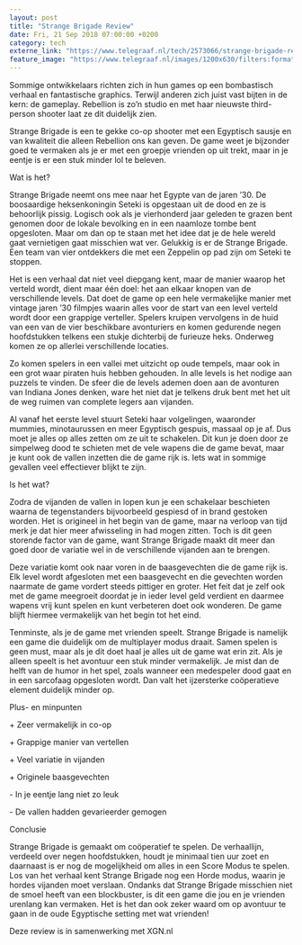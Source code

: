 ```yaml
---
layout: post
title: "Strange Brigade Review"
date: Fri, 21 Sep 2018 07:00:00 +0200
category: tech
externe_link: "https://www.telegraaf.nl/tech/2573066/strange-brigade-review"
feature_image: "https://www.telegraaf.nl/images/1200x630/filters:format(jpeg):quality(80)/cdn-kiosk-api.telegraaf.nl/6ac16a64-bb64-11e8-9e02-75634e031175.jpg"
---
```


<p class="intro">Sommige ontwikkelaars richten zich in hun games op een bombastisch verhaal en fantastische graphics. Terwijl anderen zich juist vast bijten in de kern: de gameplay. Rebellion is zo’n studio en met haar nieuwste third-person shooter laat ze dit duidelijk zien.</p> <p>Strange Brigade is een te gekke co-op shooter met een Egyptisch sausje en van kwaliteit die alleen Rebellion ons kan geven. De game weet je bijzonder goed te vermaken als je er met een groepje vrienden op uit trekt, maar in je eentje is er een stuk minder lol te beleven.</p><p>Wat is het?</p><p>Strange Brigade neemt ons mee naar het Egypte van de jaren ’30. De boosaardige heksenkoningin Seteki is opgestaan uit de dood en ze is behoorlijk pissig. Logisch ook als je vierhonderd jaar geleden te grazen bent genomen door de lokale bevolking en in een naamloze tombe bent opgesloten. Maar om dan op te staan met het idee dat je de hele wereld gaat vernietigen gaat misschien wat ver. Gelukkig is er de Strange Brigade. Een team van vier ontdekkers die met een Zeppelin op pad zijn om Seteki te stoppen.</p><p>Het is een verhaal dat niet veel diepgang kent, maar de manier waarop het verteld wordt, dient maar één doel: het aan elkaar knopen van de verschillende levels. Dat doet de game op een hele vermakelijke manier met vintage jaren ’30 filmpjes waarin alles voor de start van een level verteld wordt door een grappige verteller. Spelers kruipen vervolgens in de huid van een van de vier beschikbare avonturiers en komen gedurende negen hoofdstukken telkens een stukje dichterbij de furieuze heks. Onderweg komen ze op allerlei verschillende locaties.</p><p>Zo komen spelers in een vallei met uitzicht op oude tempels, maar ook in een grot waar piraten huis hebben gehouden. In alle levels is het nodige aan puzzels te vinden. De sfeer die de levels ademen doen aan de avonturen van Indiana Jones denken, ware het niet dat je telkens druk bent met het uit de weg ruimen van complete legers aan vijanden.</p><p>Al vanaf het eerste level stuurt Seteki haar volgelingen, waaronder mummies, minotaurussen en meer Egyptisch gespuis, massaal op je af. Dus moet je alles op alles zetten om ze uit te schakelen. Dit kun je doen door ze simpelweg dood te schieten met de vele wapens die de game bevat, maar je kunt ook de vallen inzetten die de game rijk is. Iets wat in sommige gevallen veel effectiever blijkt te zijn.</p><p>Is het wat?</p><p>Zodra de vijanden de vallen in lopen kun je een schakelaar beschieten waarna de tegenstanders bijvoorbeeld gespiesd of in brand gestoken worden. Het is origineel in het begin van de game, maar na verloop van tijd merk je dat hier meer afwisseling in had mogen zitten. Toch is dit geen storende factor van de game, want Strange Brigade maakt dit meer dan goed door de variatie wel in de verschillende vijanden aan te brengen.</p><p>Deze variatie komt ook naar voren in de baasgevechten die de game rijk is. Elk level wordt afgesloten met een baasgevecht en die gevechten worden naarmate de game vordert steeds pittiger en groter. Het feit dat je zelf ook met de game meegroeit doordat je in ieder level geld verdient en daarmee wapens vrij kunt spelen en kunt verbeteren doet ook wonderen. De game blijft hiermee vermakelijk van het begin tot het eind.</p><p>Tenminste, als je de game met vrienden speelt. Strange Brigade is namelijk een game die duidelijk om de multiplayer modus draait. Samen spelen is geen must, maar als je dit doet haal je alles uit de game wat erin zit. Als je alleen speelt is het avontuur een stuk minder vermakelijk. Je mist dan de helft van de humor in het spel, zoals wanneer een medespeler dood gaat en in een sarcofaag opgesloten wordt. Dan valt het ijzersterke coöperatieve element duidelijk minder op.</p><p>Plus- en minpunten</p><p>+ Zeer vermakelijk in co-op</p><p>+ Grappige manier van vertellen</p><p>+ Veel variatie in vijanden</p><p>+ Originele baasgevechten</p><p>- In je eentje lang niet zo leuk</p><p>- De vallen hadden gevarieerder gemogen</p><p>Conclusie</p><p>Strange Brigade is gemaakt om coöperatief te spelen. De verhaallijn, verdeeld over negen hoofdstukken, houdt je minimaal tien uur zoet en daarnaast is er nog de mogelijkheid om alles in een Score Modus te spelen. Los van het verhaal kent Strange Brigade nog een Horde modus, waarin je hordes vijanden moet verslaan. Ondanks dat Strange Brigade misschien niet de smoel heeft van een blockbuster, is dit een game die jou en je vrienden urenlang kan vermaken. Het is het dan ook zeker waard om op avontuur te gaan in de oude Egyptische setting met wat vrienden!</p><p>Deze review is in samenwerking met XGN.nl</p>
